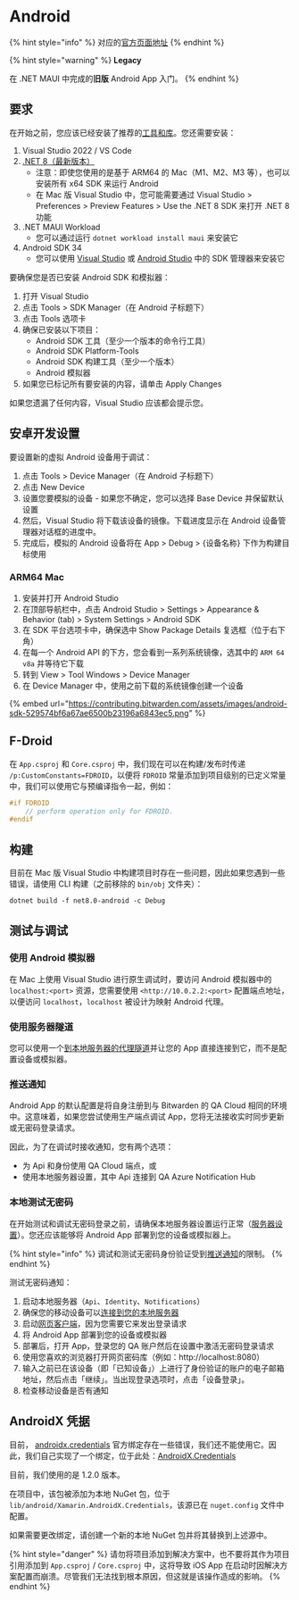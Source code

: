 # Android

{% hint style="info" %}
对应的[官方页面地址](https://contributing.bitwarden.com/getting-started/mobile/net-maui-legacy/android/)
{% endhint %}

{% hint style="warning" %}
**Legacy**

在 .NET MAUI 中完成的**旧版** Android App 入门。
{% endhint %}

## 要求 <a href="#requirements" id="requirements"></a>

在开始之前，您应该已经安装了推荐的[工具和库](../../tools.md)。您还需要安装：

1. Visual Studio 2022 / VS Code
2. [.NET 8（最新版本）](https://dotnet.microsoft.com/zh-cn/download/dotnet/8.0)
   * 注意：即使您使用的是基于 ARM64 的 Mac（M1、M2、M3 等），也可以安装所有 x64 SDK 来运行 Android
   * 在 Mac 版 Visual Studio 中，您可能需要通过 Visual Studio > Preferences > Preview Features > Use the .NET 8 SDK 来打开 .NET 8 功能
3. .NET MAUI Workload
   * 您可以通过运行 `dotnet workload install maui` 来安装它
4. Android SDK 34
   * 您可以使用 [Visual Studio](https://learn.microsoft.com/zh-cn/previous-versions/xamarin/android/get-started/installation/android-sdk) 或 [Android Studio](https://developer.android.com/tools/releases/platforms?hl=zh-cn) 中的 SDK 管理器来安装它

要确保您是否已安装 Android SDK 和模拟器：

1. 打开 Visual Studio
2. 点击 Tools > SDK Manager（在 Android 子标题下）
3. 点击 Tools 选项卡
4. 确保已安装以下项目：
   * Android SDK 工具（至少一个版本的命令行工具）
   * Android SDK Platform-Tools
   * Android SDK 构建工具（至少一个版本）
   * Android 模拟器
5. 如果您已标记所有要安装的内容，请单击 Apply Changes

如果您遗漏了任何内容，Visual Studio 应该都会提示您。

## 安卓开发设置 <a href="#android-development-setup" id="android-development-setup"></a>

要设置新的虚拟 Android 设备用于调试：

1. 点击 Tools > Device Manager（在 Android 子标题下）
2. 点击 New Device
3. 设置您要模拟的设备 - 如果您不确定，您可以选择 Base Device 并保留默认设置
4. 然后，Visual Studio 将下载该设备的镜像。下载进度显示在 Android 设备管理器对话框的进度中。
5. 完成后，模拟的 Android 设备将在 App > Debug > {设备名称} 下作为构建目标使用

### ARM64 Mac <a href="#arm64-macs" id="arm64-macs"></a>

1. 安装并打开 Android Studio
2. 在顶部导航栏中，点击 Android Studio > Settings > Appearance & Behavior (tab) > System Settings > Android SDK
3. 在 SDK 平台选项卡中，确保选中 Show Package Details 复选框（位于右下角）
4. 在每一个 Android API 的下方，您会看到一系列系统镜像，选其中的 `ARM 64 v8a` 并等待它下载
5. 转到 View > Tool Windows > Device Manager
6. 在 Device Manager 中，使用之前下载的系统镜像创建一个设备

{% embed url="https://contributing.bitwarden.com/assets/images/android-sdk-529574bf6a67ae6500b23196a6843ec5.png" %}

## F-Droid[​](https://contributing.bitwarden.com/getting-started/mobile/net-maui-legacy/android/#f-droid) <a href="#f-droid" id="f-droid"></a>

在 `App.csproj` 和 `Core.csproj` 中，我们现在可以在构建/发布时传递 `/p:CustomConstants=FDROID`，以便将 `FDROID` 常量添加到项目级别的已定义常量中，我们可以使用它与预编译指令一起，例如：

```c
#if FDROID
    // perform operation only for FDROID.
#endif
```

## 构建[​](https://contributing.bitwarden.com/getting-started/mobile/net-maui-legacy/android/#building) <a href="#building" id="building"></a>

目前在 Mac 版 Visual Studio 中构建项目时存在一些问题，因此如果您遇到一些错误，请使用 CLI 构建（之前移除的 `bin/obj` 文件夹）：

```vbnet
dotnet build -f net8.0-android -c Debug
```

## 测试与调试 <a href="#testing-and-debugging" id="testing-and-debugging"></a>

### 使用 Android 模拟器 <a href="#using-the-android-emulator" id="using-the-android-emulator"></a>

在 Mac 上使用 Visual Studio 进行原生调试时，要访问 Android 模拟器中的 `localhost:<port>` 资源，您需要使用 `<http://10.0.2.2:<port>` 配置端点地址，以便访问 `localhost`，`localhost` 被设计为映射 Android 代理。

### 使用服务器隧道 <a href="#using-server-tunneling" id="using-server-tunneling"></a>

您可以使用一个[到本地服务器的代理隧道](../../server/tunnel.md)并让您的 App 直接连接到它，而不是配置设备或模拟器。

### 推送通知 <a href="#push-notifications" id="push-notifications"></a>

Android App 的默认配置是将自身注册到与 Bitwarden 的 QA Cloud 相同的环境中。这意味着，如果您尝试使用生产端点调试 App，您将无法接收实时同步更新或无密码登录请求。

因此，为了在调试时接收通知，您有两个选项：

* 为 Api 和身份使用 QA Cloud 端点，或
* 使用本地服务器设置，其中 Api 连接到 QA Azure Notification Hub

### 本地测试无密码 <a href="#testing-passwordless-locally" id="testing-passwordless-locally"></a>

在开始测试和调试无密码登录之前，请确保本地服务器设置运行正常（[服务器设置](../../server/guide.md)）。您还应该能够将 Android App 部署到您的设备或模拟器上。

{% hint style="info" %}
调试和测试无密码身份验证受到[推送通知](android.md#push-notifications)的限制。
{% endhint %}

测试无密码通知：

1. 启动本地服务器（`Api`、`Identity`、`Notifications`）
2. 确保您的移动设备可以[连接到您的本地服务器](android.md#using-server-tunneling)
3. 启动[网页客户端](../../clients/web-vault/)，因为您需要它来发出登录请求
4. 将 Android App 部署到您的设备或模拟器
5. 部署后，打开 App，登录您的 QA 账户然后在设置中激活无密码登录请求
6. 使用您喜欢的浏览器打开网页密码库（例如：http://localhost:8080）
7. 输入之前已在该设备（即「已知设备」）上进行了身份验证的账户的电子邮箱地址，然后点击「继续」。当出现登录选项时，点击「设备登录」。
8. 检查移动设备是否有通知

## AndroidX 凭据[​](https://contributing.bitwarden.com/getting-started/mobile/net-maui-legacy/android/#androidx-credentials) <a href="#androidx-credentials" id="androidx-credentials"></a>

目前， [androidx.credentials](https://developer.android.com/jetpack/androidx/releases/credentials) 官方绑定存在一些错误，我们还不能使用它。因此，我们自己实现了一个绑定，位于此处：[AndroidX.Credentials](https://github.com/bitwarden/xamarin.androidx.credentials)

目前，我们使用的是 1.2.0 版本。

在项目中，该包被添加为本地 NuGet 包，位于 `lib/android/Xamarin.AndroidX.Credentials`，该源已在 `nuget.config` 文件中配置。

如果需要更改绑定，请创建一个新的本地 NuGet 包并将其替换到上述源中。

{% hint style="danger" %}
请勿将项目添加到解决方案中，也不要将其作为项目引用添加到 `App.csproj`  /  `Core.csproj` 中，这将导致 iOS App 在启动时因解决方案配置而崩溃。尽管我们无法找到根本原因，但这就是该操作造成的影响。
{% endhint %}
